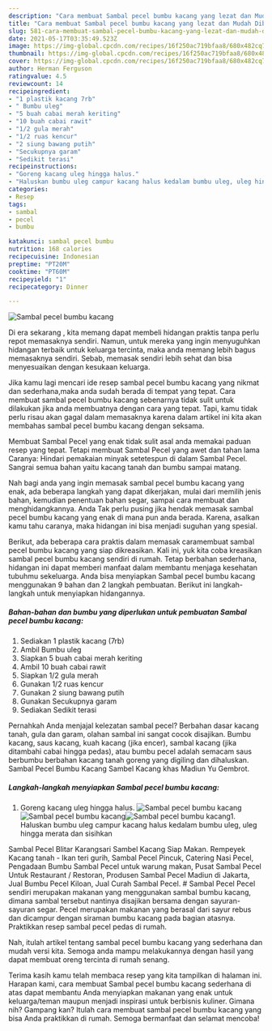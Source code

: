 ```yaml
---
description: "Cara membuat Sambal pecel bumbu kacang yang lezat dan Mudah Dibuat"
title: "Cara membuat Sambal pecel bumbu kacang yang lezat dan Mudah Dibuat"
slug: 581-cara-membuat-sambal-pecel-bumbu-kacang-yang-lezat-dan-mudah-dibuat
date: 2021-05-17T03:35:49.523Z
image: https://img-global.cpcdn.com/recipes/16f250ac719bfaa8/680x482cq70/sambal-pecel-bumbu-kacang-foto-resep-utama.jpg
thumbnail: https://img-global.cpcdn.com/recipes/16f250ac719bfaa8/680x482cq70/sambal-pecel-bumbu-kacang-foto-resep-utama.jpg
cover: https://img-global.cpcdn.com/recipes/16f250ac719bfaa8/680x482cq70/sambal-pecel-bumbu-kacang-foto-resep-utama.jpg
author: Herman Ferguson
ratingvalue: 4.5
reviewcount: 14
recipeingredient:
- "1 plastik kacang 7rb"
- " Bumbu uleg"
- "5 buah cabai merah keriting"
- "10 buah cabai rawit"
- "1/2 gula merah"
- "1/2 ruas kencur"
- "2 siung bawang putih"
- "Secukupnya garam"
- "Sedikit terasi"
recipeinstructions:
- "Goreng kacang uleg hingga halus."
- "Haluskan bumbu uleg campur kacang halus kedalam bumbu uleg, uleg hingga merata dan sisihkan"
categories:
- Resep
tags:
- sambal
- pecel
- bumbu

katakunci: sambal pecel bumbu 
nutrition: 168 calories
recipecuisine: Indonesian
preptime: "PT20M"
cooktime: "PT60M"
recipeyield: "1"
recipecategory: Dinner

---
```



![Sambal pecel bumbu kacang](https://img-global.cpcdn.com/recipes/16f250ac719bfaa8/680x482cq70/sambal-pecel-bumbu-kacang-foto-resep-utama.jpg)

Di era  sekarang , kita memang dapat membeli hidangan praktis tanpa perlu repot memasaknya sendiri. Namun, untuk mereka yang ingin menyuguhkan hidangan terbaik untuk keluarga tercinta, maka anda memang lebih bagus memasaknya sendiri. Sebab, memasak sendiri lebih sehat dan bisa menyesuaikan dengan kesukaan keluarga.

Jika kamu lagi mencari ide resep sambal pecel bumbu kacang yang nikmat dan sederhana,maka anda sudah berada di tempat yang tepat. Cara membuat sambal pecel bumbu kacang  sebenarnya tidak sulit untuk dilakukan jika anda membuatnya dengan cara yang tepat. Tapi, kamu tidak perlu risau akan gagal dalam memasaknya 
karena dalam artikel ini kita akan membahas sambal pecel bumbu kacang dengan seksama.  

Membuat Sambal Pecel yang enak tidak sulit asal anda memakai paduan resep yang tepat. Tetapi membuat Sambal Pecel yang awet dan tahan lama Caranya: Hindari pemakaian minyak setetespun di dalam Sambal Pecel. Sangrai semua bahan yaitu kacang tanah dan bumbu sampai matang.

Nah bagi anda yang ingin memasak sambal pecel bumbu kacang yang enak, ada beberapa langkah yang dapat dikerjakan, mulai dari memilih jenis bahan, kemudian penentuan bahan segar, sampai cara membuat dan menghidangkannya. Anda Tak perlu pusing jika hendak memasak sambal pecel bumbu kacang yang enak di mana pun anda berada. Karena, asalkan kamu  tahu caranya, maka hidangan ini bisa menjadi suguhan yang spesial.

Berikut, ada beberapa cara praktis  dalam memasak caramembuat sambal pecel bumbu kacang yang siap dikreasikan. Kali ini, yuk kita coba kreasikan sambal pecel bumbu kacang sendiri di rumah. Tetap berbahan sederhana, hidangan ini dapat memberi manfaat dalam membantu menjaga kesehatan tubuhmu sekeluarga. Anda bisa menyiapkan Sambal pecel bumbu kacang menggunakan 9 bahan dan 2 langkah pembuatan. Berikut ini langkah-langkah untuk menyiapkan hidangannya.

<!--inarticleads1-->

##### Bahan-bahan dan bumbu yang diperlukan untuk pembuatan Sambal pecel bumbu kacang:

1. Sediakan 1 plastik kacang (7rb)
1. Ambil  Bumbu uleg
1. Siapkan 5 buah cabai merah keriting
1. Ambil 10 buah cabai rawit
1. Siapkan 1/2 gula merah
1. Gunakan 1/2 ruas kencur
1. Gunakan 2 siung bawang putih
1. Gunakan Secukupnya garam
1. Sediakan Sedikit terasi


Pernahkah Anda menjajal kelezatan sambal pecel? Berbahan dasar kacang tanah, gula dan garam, olahan sambal ini sangat cocok disajikan. Bumbu kacang, saus kacang, kuah kacang (jika encer), sambal kacang (jika ditambahi cabai hingga pedas), atau bumbu pecel adalah semacam saus berbumbu berbahan kacang tanah goreng yang digiling dan dihaluskan. Sambal Pecel Bumbu Kacang Sambel Kacang khas Madiun Yu Gembrot. 

<!--inarticleads2-->

##### Langkah-langkah menyiapkan Sambal pecel bumbu kacang:

1. Goreng kacang uleg hingga halus.
<img src="https://img-global.cpcdn.com/steps/a8a848d69312fc5f/160x128cq70/sambal-pecel-bumbu-kacang-langkah-memasak-1-foto.jpg" alt="Sambal pecel bumbu kacang"><img src="https://img-global.cpcdn.com/steps/a0d671613043fbb3/160x128cq70/sambal-pecel-bumbu-kacang-langkah-memasak-1-foto.jpg" alt="Sambal pecel bumbu kacang"><img src="https://img-global.cpcdn.com/steps/1beeef4eb8d79d4e/160x128cq70/sambal-pecel-bumbu-kacang-langkah-memasak-1-foto.jpg" alt="Sambal pecel bumbu kacang">1. Haluskan bumbu uleg campur kacang halus kedalam bumbu uleg, uleg hingga merata dan sisihkan


Sambal Pecel Blitar Karangsari Sambel Kacang Siap Makan. Rempeyek Kacang tanah - Ikan teri gurih, Sambal Pecel Pincuk, Catering Nasi Pecel, Pengadaan Bumbu Sambal Pecel untuk warung makan, Pusat Sambal Pecel Untuk Restaurant / Restoran, Produsen Sambal Pecel Madiun di Jakarta, Jual Bumbu Pecel Kiloan, Jual Curah Sambal Pecel. # Sambal Pecel Pecel sendiri merupakan makanan yang menggunakan sambal bumbu kacang, dimana sambal tersebut nantinya disajikan bersama dengan sayuran-sayuran segar. Pecel merupakan makanan yang berasal dari sayur rebus dan dicampur dengan siraman bumbu kacang pada bagian atasnya. Praktikkan resep sambal pecel pedas di rumah. 

Nah, itulah artikel tentang  sambal pecel bumbu kacang  yang sederhana dan mudah versi kita. Semoga anda mampu melakukannya dengan hasil yang dapat membuat oreng tercinta di rumah senang. 

Terima kasih kamu telah membaca resep yang kita tampilkan di halaman ini. Harapan kami, cara membuat  Sambal pecel bumbu kacang sederhana di atas dapat membantu Anda menyiapkan makanan yang enak untuk keluarga/teman maupun menjadi inspirasi untuk berbisnis kuliner. Gimana nih? Gampang kan? Itulah cara membuat sambal pecel bumbu kacang yang bisa Anda praktikkan di rumah. Semoga bermanfaat dan selamat mencoba!

